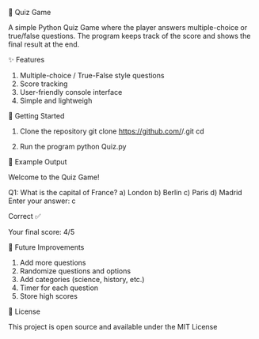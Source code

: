 📘 Quiz Game

A simple Python Quiz Game where the player answers multiple-choice or true/false questions. The program keeps track of the score and shows the final result at the end.

✨ Features

1) Multiple-choice / True-False style questions
2) Score tracking
3) User-friendly console interface
4) Simple and lightweigh


🚀 Getting Started
1. Clone the repository
   git clone https://github.com/<your-username>/<repo-name>.git
cd <repo-name>

2. Run the program
   python Quiz.py


📌 Example Output

Welcome to the Quiz Game!

Q1: What is the capital of France?
a) London
b) Berlin
c) Paris
d) Madrid
Enter your answer: c

Correct ✅

Your final score: 4/5



🔮 Future Improvements

1) Add more questions
2) Randomize questions and options
3) Add categories (science, history, etc.)
4) Timer for each question
5) Store high scores


📜 License

This project is open source and available under the MIT License
